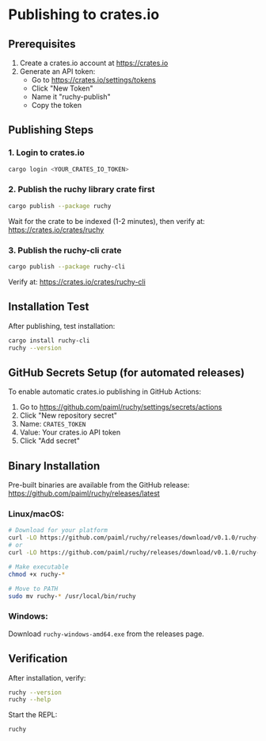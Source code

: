 # Publishing to crates.io

## Prerequisites

1. Create a crates.io account at https://crates.io
2. Generate an API token:
   - Go to https://crates.io/settings/tokens
   - Click "New Token"
   - Name it "ruchy-publish"
   - Copy the token

## Publishing Steps

### 1. Login to crates.io
```bash
cargo login <YOUR_CRATES_IO_TOKEN>
```

### 2. Publish the ruchy library crate first
```bash
cargo publish --package ruchy
```

Wait for the crate to be indexed (1-2 minutes), then verify at:
https://crates.io/crates/ruchy

### 3. Publish the ruchy-cli crate
```bash
cargo publish --package ruchy-cli
```

Verify at:
https://crates.io/crates/ruchy-cli

## Installation Test

After publishing, test installation:

```bash
cargo install ruchy-cli
ruchy --version
```

## GitHub Secrets Setup (for automated releases)

To enable automatic crates.io publishing in GitHub Actions:

1. Go to https://github.com/paiml/ruchy/settings/secrets/actions
2. Click "New repository secret"
3. Name: `CRATES_TOKEN`
4. Value: Your crates.io API token
5. Click "Add secret"

## Binary Installation

Pre-built binaries are available from the GitHub release:
https://github.com/paiml/ruchy/releases/latest

### Linux/macOS:
```bash
# Download for your platform
curl -LO https://github.com/paiml/ruchy/releases/download/v0.1.0/ruchy-linux-amd64
# or
curl -LO https://github.com/paiml/ruchy/releases/download/v0.1.0/ruchy-darwin-amd64

# Make executable
chmod +x ruchy-*

# Move to PATH
sudo mv ruchy-* /usr/local/bin/ruchy
```

### Windows:
Download `ruchy-windows-amd64.exe` from the releases page.

## Verification

After installation, verify:
```bash
ruchy --version
ruchy --help
```

Start the REPL:
```bash
ruchy
```